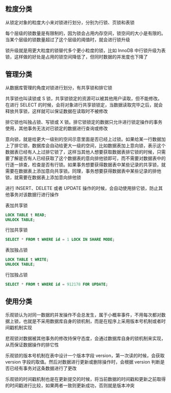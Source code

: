 ## **粒度分类**

从锁定对象的粒度大小来对锁进行划分，分别为行锁、页锁和表锁

每个层级的锁数量是有限制的，因为锁会占用内存空间，锁空间的大小是有限的。当某个层级的锁数量超过了这个层级的阈值时，就会进行锁升级

锁升级就是用更大粒度的锁替代多个更小粒度的锁，比如 InnoDB 中行锁升级为表锁，这样做的好处是占用的锁空间降低了，但同时数据的并发度也下降了

## **管理分类**

从数据库管理的角度对锁进行划分，有共享锁和排它锁

共享锁也叫读锁或 S 锁，共享锁锁定的资源可以被其他用户读取，但不能修改。在进行 SELECT 的时候，会将对象进行共享锁锁定，当数据读取完毕之后，就会释放共享锁，这样就可以保证数据在读取时不被修改

排它锁也叫独占锁、写锁或 X 锁。排它锁锁定的数据只允许进行锁定操作的事务使用，其他事务无法对已锁定的数据进行查询或修改

意向锁，就是给更大一级别的空间示意里面是否已经上过锁。如果给某一行数据加上了排它锁，数据库会自动给更大一级的空间，比如数据表加上意向锁，表示这个数据表已经有人上过排它锁了，这样当其他人想要获取数据表排它锁的时候，只需要了解是否有人已经获取了这个数据表的意向排他锁即可，而不需要对数据表中的行逐一排查，检查是否有行锁。如果事务想要获得数据表中某些记录的共享锁，就需要在数据表上添加意向共享锁。同理，事务想要获得数据表中某些记录的排他锁，就需要在数据表上添加意向排他锁

进行 INSERT、DELETE 或者 UPDATE 操作的时候，会自动使用排它锁，防止其他事务对该数据行进行操作

表加共享锁

```sql
LOCK TABLE t READ;
UNLOCK TABLE;
```

行加共享锁

```sql
SELECT * FROM t WHERE id = 1 LOCK IN SHARE MODE;
```

表加独占锁

```sql
LOCK TABLE t WRITE;
UNLOCK TABLE;
```

行加独占锁

```sql
SELECT * FROM t WHERE id = 912178 FOR UPDATE;
```

## 使用分类

乐观锁认为对同一数据的并发操作不会总发生，属于小概率事件，不用每次都对数据上锁，也就是不采用数据库自身的锁机制，而是在程序上采用版本号机制或者时间戳机制实现

悲观锁对数据被其他事务的修改持保守态度，会通过数据库自身的锁机制来实现，从而保证数据操作的排它性

乐观锁的版本号机制在表中设计一个版本字段 version，第一次读的时候，会获取 version 字段的取值。然后对数据进行更新或删除操作时，会根据 version 判断是否已经有事务对这条数据进行了更改

乐观锁的时间戳机制也是在更新提交的时候，将当前数据的时间戳和更新之前取得的时间戳进行比较，如果两者一致则更新成功，否则就是版本冲突
